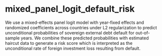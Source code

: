 # mixed_panel_logit_default_risk
We use a mixed-effects panel logit model with year-fixed effects and randomized coefficients across countries under L2 regularization to predict unconditional probabilities of sovereign external debt default for out-of-sample years. We combine these predicted probabilities with estimated haircut data to generate a risk score which is interpreted as the unconditional rate of foreign investment loss resulting from default. 
